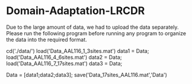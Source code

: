 # Domain-Adaptation-LRCDR


Due to the large amount of data, we had to upload the data separately. Please run the following program before running any program to organize the data into the required format.

cd('./data/')
load('Data_AAL116_1_3sites.mat')
data1 = Data;
load('Data_AAL116_4_6sites.mat')
data2 = Data;
load('Data_AAL116_7_17sites.mat')
data3 = Data;

Data = [data1;data2;data3];
save('Data_17sites_AAL116.mat','Data')
